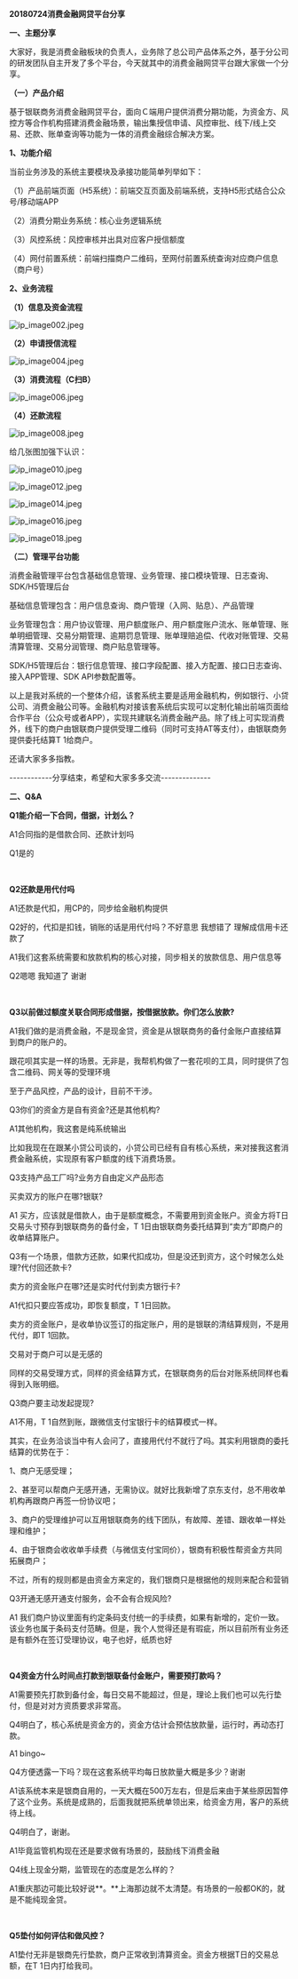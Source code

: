 **20180724消费金融网贷平台分享**

**一、主题分享**

大家好，我是消费金融板块的负责人，业务除了总公司产品体系之外，基于分公司的研发团队自主开发了多个平台，今天就其中的消费金融网贷平台跟大家做一个分享。

**（一）产品介绍**

基于银联商务消费金融网贷平台，面向Ｃ端用户提供消费分期功能，为资金方、风控方等合作机构搭建消费金融场景，输出集授信申请、风控审批、线下/线上交易、还款、账单查询等功能为一体的消费金融综合解决方案。

**1、功能介绍**

当前业务涉及的系统主要模块及承接功能简单列举如下：

（1）产品前端页面（H5系统）：前端交互页面及前端系统，支持H5形式结合公众号/移动端APP

（2）消费分期业务系统：核心业务逻辑系统

（3）风控系统：风控审核并出具对应客户授信额度

（4）网付前置系统：前端扫描商户二维码，至网付前置系统查询对应商户信息（商户号）

**2、业务流程**

**（1）信息及资金流程**

![ip_image002.jpeg](media/37eef8c880b600038ddc1dc2c5ee2316.jpg)

**（2）申请授信流程**

![ip_image004.jpeg](media/55a4133c725020af6edbff3c3bfed538.jpg)

**（3）消费流程（C扫B）**

![ip_image006.jpeg](media/69a3a26bb254d18f77a31158ff8a3dcc.jpg)

**（4）还款流程**

![ip_image008.jpeg](media/e029a8c7dc1ccc2dee8be5b73c97bfe3.jpg)

给几张图加强下认识：

![ip_image010.jpeg](media/90accf5179d6df8e7e5017860cdcb2c8.jpg)

![ip_image012.jpeg](media/f417b6a7c701075ca019db4e207e169e.jpg)

![ip_image014.jpeg](media/32cb8b3c19ccc4c8846bd2ef283a6022.jpg)

![ip_image016.jpeg](media/5eb367db2b3ed439bf8b64b93b9f6906.jpg)

![ip_image018.jpeg](media/24691021ed8ffea1644f4eb999283747.jpg)

**（二）管理平台功能**

消费金融管理平台包含基础信息管理、业务管理、接口模块管理、日志查询、SDK/H5管理后台

基础信息管理包含：用户信息查询、商户管理（入网、贴息）、产品管理

业务管理包含：用户协议管理、用户额度账户、用户额度账户流水、账单管理、账单明细管理、交易分期管理、逾期罚息管理、账单理赔追偿、代收对账管理、交易清算管理、交易分润管理、商户贴息管理等。

SDK/H5管理后台：银行信息管理、接口字段配置、接入方配置、接口日志查询、接入APP管理、SDK
API参数配置等。

以上是我对系统的一个整体介绍，该套系统主要是适用金融机构，例如银行、小贷公司、消费金融公司等。金融机构对接该套系统后实现可以定制化输出前端页面给合作平台（公众号或者APP），实现共建联名消费金融产品。除了线上可实现消费外，线下的商户由银联商户提供受理二维码（同时可支持AT等支付），由银联商务提供委托结算T
1给商户。

还请大家多多指教。

\------------分享结束，希望和大家多多交流--------------

**二、Q&A**

**Q1能介绍一下合同，借据，计划么？**

A1合同指的是借款合同、还款计划吗

Q1是的

 

**Q2还款是用代付吗**

A1还款是代扣，用CP的，同步给金融机构提供

Q2好的，代扣是扣钱，销账的话是用代付吗？不好意思 我想错了 理解成信用卡还款了

A1我们这套系统需要和放款机构的核心对接，同步相关的放款信息、用户信息等

Q2嗯嗯 我知道了 谢谢

 

**Q3以前做过额度关联合同形成借据，按借据放款。你们怎么放款?**

A1我们做的是消费金融，不是现金贷，资金是从银联商务的备付金账户直接结算到商户的账户的。

跟花呗其实是一样的场景。无非是，我帮机构做了一套花呗的工具，同时提供了包含二维码、网关等的受理环境

至于产品风控，产品的设计，目前不干涉。

Q3你们的资金方是自有资金?还是其他机构?

A1其他机构，我这套是纯系统输出

比如我现在在跟某小贷公司谈的，小贷公司已经有自有核心系统，来对接我这套消费金融系统，实现原有客户额度的线下消费场景。

Q3支持产品工厂吗?业务方自由定义产品形态

买卖双方的账户在哪?银联?

A1
买方，应该就是借款人，由于是额度概念，不需要用到资金账户。资金方将T日交易头寸预存到银联商务的备付金，T
1日由银联商务委托结算到“卖方”即商户的收单结算账户。

Q3有一个场景，借款方还款，如果代扣成功，但是没还到资方，这个时候怎么处理?代付回还款卡?

卖方的资金账户在哪?还是实时代付到卖方银行卡?

A1代扣只要应答成功，即恢复额度，T 1日回款。

卖方的资金账户，是收单协议签订的指定账户，用的是银联的清结算规则，不是用代付，即T
1回款。

交易对于商户可以是无感的

同样的交易受理方式，同样的资金结算方式，在银联商务的后台对账系统同样也看得到入账明细。

Q3商户要主动发起提现?

A1不用，T 1自然到账，跟微信支付宝银行卡的结算模式一样。

其实，在业务洽谈当中有人会问了，直接用代付不就行了吗。其实利用银商的委托结算的优势在于：

1、商户无感受理；

2、甚至可以帮商户无感开通，无需协议。就好比我新增了京东支付，总不用收单机构再跟商户再签一份协议吧；

3、商户的受理维护可以互用银联商务的线下团队，有故障、差错、跟收单一样处理和维护；

4、由于银商会收收单手续费（与微信支付宝同价），银商有积极性帮资金方共同拓展商户；

不过，所有的规则都是由资金方来定的，我们银商只是根据他的规则来配合和营销

Q3开通无感开通支付服务，会不会有合规风险?

A1
我们商户协议里面有约定条码支付统一的手续费，如果有新增的，定价一致。该业务也属于条码支付范畴。但是，我个人觉得还是有瑕疵，所以目前所有业务还是有额外在签订受理协议，电子也好，纸质也好

 

**Q4资金方什么时间点打款到银联备付金账户，需要预打款吗？**

A1需要预先打款到备付金，每日交易不能超过，但是，理论上我们也可以先行垫付，但是对对方资质要求非常高。

Q4明白了，核心系统是资金方的，资金方估计会预估放款量，运行时，再动态打款。

A1 bingo\~

Q4方便透露一下吗？现在这套系统平均每日放款量大概是多少？谢谢

A1该系统本来是银商自用的，一天大概在500万左右，但是后来由于某些原因暂停了这个业务。系统是成熟的，后面我就把系统单领出来，给资金方用，客户的系统待上线。

Q4明白了，谢谢。

A1毕竟监管机构现在还是要求做有场景的，鼓励线下消费金融

Q4线上现金分期，监管现在的态度是怎么样的？

A1重庆那边可能比较好说**。**上海那边就不太清楚。有场景的一般都OK的，就是不能纯现金贷。

 

**Q5垫付如何评估和做风控？**

A1垫付无非是银商先行垫款，商户正常收到清算资金。资金方根据T日的交易总额，在T
1日内打给我司。

 

 
